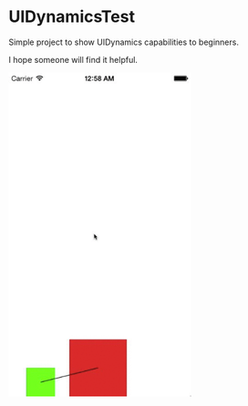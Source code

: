 UIDynamicsTest
==============

Simple project to show UIDynamics capabilities to beginners.

I hope someone will find it helpful.

<img src="https://github.com/rad3ks/UIDynamicsTest/blob/master/uidynamics_test_720p.gif" alt="REFrostedViewController Screenshot" width="320" height="568" />
